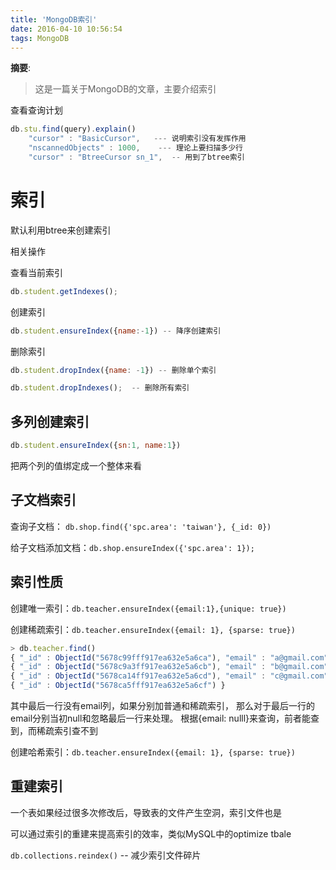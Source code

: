 ```yaml
---
title: 'MongoDB索引'
date: 2016-04-10 10:56:54
tags: MongoDB
---
```


__摘要__:
> 这是一篇关于MongoDB的文章，主要介绍索引


<!-- more -->
查看查询计划

```js
db.stu.find(query).explain()
	"cursor" : "BasicCursor",   --- 说明索引没有发挥作用
	"nscannedObjects" : 1000,    --- 理论上要扫描多少行
	"cursor" : "BtreeCursor sn_1",  -- 用到了btree索引
```

索引
====

默认利用btree来创建索引

相关操作

查看当前索引
```js
db.student.getIndexes();
```

创建索引

```js
db.student.ensureIndex({name:-1}) -- 降序创建索引
```

删除索引

```js
db.student.dropIndex({name: -1}) -- 删除单个索引

db.student.dropIndexes();  -- 删除所有索引
```

多列创建索引
------------

```js
db.student.ensureIndex({sn:1, name:1})
```

把两个列的值绑定成一个整体来看

子文档索引
----------

查询子文档： `db.shop.find({'spc.area': 'taiwan'}, {_id: 0})`

给子文档添加文档：`db.shop.ensureIndex({'spc.area': 1});`

索引性质
--------

创建唯一索引：`db.teacher.ensureIndex({email:1},{unique: true})`

创建稀疏索引：`db.teacher.ensureIndex({email: 1}, {sparse: true})`

```js
> db.teacher.find()
{ "_id" : ObjectId("5678c99fff917ea632e5a6ca"), "email" : "a@gmail.com" }
{ "_id" : ObjectId("5678c9a3ff917ea632e5a6cb"), "email" : "b@gmail.com" }
{ "_id" : ObjectId("5678ca14ff917ea632e5a6cd"), "email" : "c@gmail.com" }
{ "_id" : ObjectId("5678ca5fff917ea632e5a6cf") }
```

其中最后一行没有email列，如果分别加普通和稀疏索引，
那么对于最后一行的email分别当初null和忽略最后一行来处理。
根据{email: nulll}来查询，前者能查到，而稀疏索引查不到


创建哈希索引：`db.teacher.ensureIndex({email: 1}, {sparse: true})`



重建索引
--------

一个表如果经过很多次修改后，导致表的文件产生空洞，索引文件也是

可以通过索引的重建来提高索引的效率，类似MySQL中的optimize tbale

`db.collections.reindex()`  -- 减少索引文件碎片
